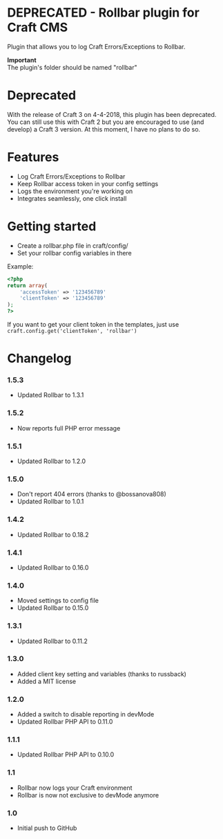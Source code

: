 DEPRECATED - Rollbar plugin for Craft CMS
=================

Plugin that allows you to log Craft Errors/Exceptions to Rollbar.

__Important__  
The plugin's folder should be named "rollbar"

Deprecated
=================

With the release of Craft 3 on 4-4-2018, this plugin has been deprecated. You can still use this with Craft 2 but you are encouraged to use (and develop) a Craft 3 version. At this moment, I have no plans to do so.


Features
=================
 - Log Craft Errors/Exceptions to Rollbar
 - Keep Rollbar access token in your config settings
 - Logs the environment you're working on
 - Integrates seamlessly, one click install

Getting started
=================
 - Create a rollbar.php file in craft/config/
 - Set your rollbar config variables in there

Example:
```php
<?php
return array(
    'accessToken' => '123456789'
    'clientToken' => '123456789'
);
?>
```

If you want to get your client token in the templates, just use
`craft.config.get('clientToken', 'rollbar')`

Changelog
=================
### 1.5.3
 - Updated Rollbar to 1.3.1

### 1.5.2
 - Now reports full PHP error message

### 1.5.1
 - Updated Rollbar to 1.2.0

### 1.5.0
 - Don't report 404 errors (thanks to @bossanova808)
 - Updated Rollbar to 1.0.1

### 1.4.2
 - Updated Rollbar to 0.18.2

### 1.4.1
 - Updated Rollbar to 0.16.0

### 1.4.0
 - Moved settings to config file
 - Updated Rollbar to 0.15.0

### 1.3.1
 - Updated Rollbar to 0.11.2

### 1.3.0
 - Added client key setting and variables (thanks to russback)
 - Added a MIT license

### 1.2.0
 - Added a switch to disable reporting in devMode
 - Updated Rollbar PHP API to 0.11.0

### 1.1.1
 - Updated Rollbar PHP API to 0.10.0

### 1.1
 - Rollbar now logs your Craft environment
 - Rollbar is now not exclusive to devMode anymore

### 1.0
 - Initial push to GitHub
